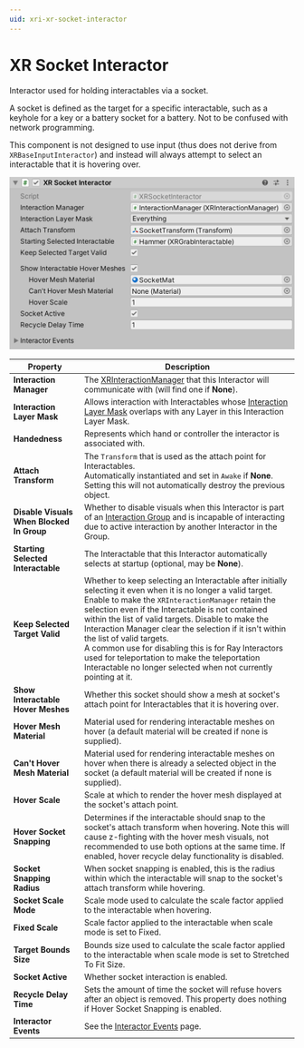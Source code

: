 ```yaml
---
uid: xri-xr-socket-interactor
---
```

# XR Socket Interactor

Interactor used for holding interactables via a socket.

A socket is defined as the target for a specific interactable, such as a keyhole for a key or a battery socket for a battery. Not to be confused with network programming.

This component is not designed to use input (thus does not derive from `XRBaseInputInteractor`) and instead will always attempt to select an interactable that it is hovering over.

![XRSocketInteractor component](images/xr-socket-interactor.png)

| **Property** | **Description** |
|---|---|
| **Interaction Manager** | The [XRInteractionManager](xr-interaction-manager.md) that this Interactor will communicate with (will find one if **None**). |
| **Interaction Layer Mask** | Allows interaction with Interactables whose [Interaction Layer Mask](interaction-layers.md) overlaps with any Layer in this Interaction Layer Mask. |
| **Handedness** | Represents which hand or controller the interactor is associated with. |
| **Attach Transform** | The `Transform` that is used as the attach point for Interactables.<br />Automatically instantiated and set in `Awake` if **None**.<br />Setting this will not automatically destroy the previous object. |
| **Disable Visuals When Blocked In Group** | Whether to disable visuals when this Interactor is part of an [Interaction Group](xr-interaction-group.md) and is incapable of interacting due to active interaction by another Interactor in the Group. |
| **Starting Selected Interactable** | The Interactable that this Interactor automatically selects at startup (optional, may be **None**). |
| **Keep Selected Target Valid** | Whether to keep selecting an Interactable after initially selecting it even when it is no longer a valid target.<br />Enable to make the `XRInteractionManager` retain the selection even if the Interactable is not contained within the list of valid targets. Disable to make the Interaction Manager clear the selection if it isn't within the list of valid targets.<br />A common use for disabling this is for Ray Interactors used for teleportation to make the teleportation Interactable no longer selected when not currently pointing at it. |
| **Show Interactable Hover Meshes** | Whether this socket should show a mesh at socket's attach point for Interactables that it is hovering over. |
| **Hover Mesh Material** | Material used for rendering interactable meshes on hover (a default material will be created if none is supplied). |
| **Can't Hover Mesh Material** | Material used for rendering interactable meshes on hover when there is already a selected object in the socket (a default material will be created if none is supplied). |
| **Hover Scale** | Scale at which to render the hover mesh displayed at the socket's attach point. |
| **Hover Socket Snapping** | Determines if the interactable should snap to the socket's attach transform when hovering. Note this will cause z-fighting with the hover mesh visuals, not recommended to use both options at the same time. If enabled, hover recycle delay functionality is disabled. |
| **Socket Snapping Radius** | When socket snapping is enabled, this is the radius within which the interactable will snap to the socket's attach transform while hovering. |
| **Socket Scale Mode** | Scale mode used to calculate the scale factor applied to the interactable when hovering. |
| **Fixed Scale** | Scale factor applied to the interactable when scale mode is set to Fixed. |
| **Target Bounds Size** | Bounds size used to calculate the scale factor applied to the interactable when scale mode is set to Stretched To Fit Size. |
| **Socket Active** | Whether socket interaction is enabled. |
| **Recycle Delay Time** | Sets the amount of time the socket will refuse hovers after an object is removed. This property does nothing if Hover Socket Snapping is enabled. |
| **Interactor Events** | See the [Interactor Events](interactor-events.md) page. |